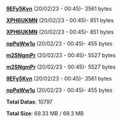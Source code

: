 [**9EFy5Kvn**](/data/9EFy5Kvn.txt) (20/02/23 - 00:45)- 3561 bytes

[**XPH6UKMN**](/data/XPH6UKMN.txt) (20/02/23 - 00:45)- 851 bytes

[**XPH6UKMN**](/data/XPH6UKMN.txt) (20/02/23 - 00:45)- 851 bytes

[**npPqWw1u**](/data/npPqWw1u.txt) (20/02/23 - 00:45)- 455 bytes

[**m2SNgmPr**](/data/m2SNgmPr.txt) (20/02/23 - 00:45)- 5527 bytes

[**m2SNgmPr**](/data/m2SNgmPr.txt) (20/02/23 - 00:45)- 5527 bytes

[**9EFy5Kvn**](/data/9EFy5Kvn.txt) (20/02/23 - 00:45)- 3561 bytes

[**npPqWw1u**](/data/npPqWw1u.txt) (20/02/23 - 00:45)- 455 bytes

**Total Datas**: 10797

**Total Size**: 69.33 MB / 69.3 MB